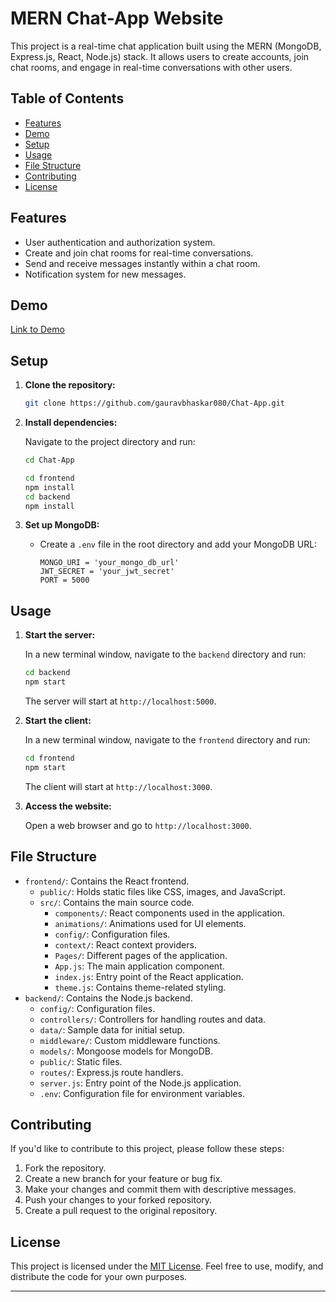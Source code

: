 # MERN Chat-App Website

This project is a real-time chat application built using the MERN (MongoDB, Express.js, React, Node.js) stack. It allows users to create accounts, join chat rooms, and engage in real-time conversations with other users.

## Table of Contents
- [Features](#features)
- [Demo](#demo)
- [Setup](#setup)
- [Usage](#usage)
- [File Structure](#file-structure)
- [Contributing](#contributing)
- [License](#license)

## Features

- User authentication and authorization system.
- Create and join chat rooms for real-time conversations.
- Send and receive messages instantly within a chat room.
- Notification system for new messages.

## Demo

[Link to Demo](https://gauravbhaskar-chat-app.netlify.app/)

## Setup

1. **Clone the repository:**

   ```bash
   git clone https://github.com/gauravbhaskar080/Chat-App.git
   ```

2. **Install dependencies:**

   Navigate to the project directory and run:

   ```bash
   cd Chat-App

   cd frontend
   npm install
   cd backend
   npm install
   ```

3. **Set up MongoDB:**

   - Create a `.env` file in the root directory and add your MongoDB URL:

     ```
     MONGO_URI = 'your_mongo_db_url'
     JWT_SECRET = 'your_jwt_secret'
     PORT = 5000
     ```

## Usage

1. **Start the server:**
   
   In a new terminal window, navigate to the `backend` directory and run:

   ```bash
   cd backend
   npm start
   ```

   The server will start at `http://localhost:5000`.

2. **Start the client:**

   In a new terminal window, navigate to the `frontend` directory and run:

   ```bash
   cd frontend
   npm start
   ```

   The client will start at `http://localhost:3000`.

3. **Access the website:**

   Open a web browser and go to `http://localhost:3000`.

## File Structure

- `frontend/`: Contains the React frontend.
  - `public/`: Holds static files like CSS, images, and JavaScript.
  - `src/`: Contains the main source code.
    - `components/`: React components used in the application.
    - `animations/`: Animations used for UI elements.
    - `config/`: Configuration files.
    - `context/`: React context providers.
    - `Pages/`: Different pages of the application.
    - `App.js`: The main application component.
    - `index.js`: Entry point of the React application.
    - `theme.js`: Contains theme-related styling.
- `backend/`: Contains the Node.js backend.
  - `config/`: Configuration files.
  - `controllers/`: Controllers for handling routes and data.
  - `data/`: Sample data for initial setup.
  - `middleware/`: Custom middleware functions.
  - `models/`: Mongoose models for MongoDB.
  - `public/`: Static files.
  - `routes/`: Express.js route handlers.
  - `server.js`: Entry point of the Node.js application.
  - `.env`: Configuration file for environment variables.

## Contributing

If you'd like to contribute to this project, please follow these steps:

1. Fork the repository.
2. Create a new branch for your feature or bug fix.
3. Make your changes and commit them with descriptive messages.
4. Push your changes to your forked repository.
5. Create a pull request to the original repository.

## License

This project is licensed under the [MIT License](LICENSE). Feel free to use, modify, and distribute the code for your own purposes.

---